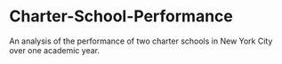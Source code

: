 # Charter-School-Performance
An analysis of the performance of two charter schools in New York City over one academic year.

